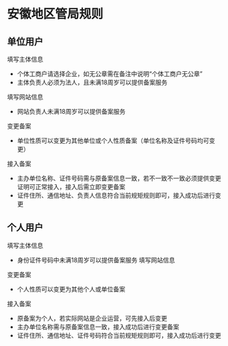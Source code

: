 # 安徽地区管局规则

## 单位用户

填写主体信息

* 个体工商户请选择企业，如无公章需在备注中说明“个体工商户无公章”
* 主体负责人必须为法人，且未满18周岁可以提供备案服务

填写网站信息

* 网站负责人未满18周岁可以提供备案服务

变更备案

* 单位性质可以变更为其他单位或个人性质备案（单位名称及证件号码均可变更）

接入备案

* 主办单位名称、证件号码需与原备案信息一致，若不一致不一致必须提供变更证明可正常接入，接入后需立即变更备案
* 证件住所、通信地址、负责人信息符合当前规矩规则即可，接入成功后进行变更

## 个人用户

填写主体信息

* 身份证件号码中未满18周岁可以提供备案服务
填写网站信息

变更备案

* 个人性质可以变更为其他个人或单位备案
 
接入备案

* 原备案为个人，若实际网站是企业运营，可先接入后变更
* 主办单位名称需与原备案信息一致，接入成功后进行变更备案
* 证件住所、通信地址、证件号码符合当前规矩规则即可，接入成功后进行变更
